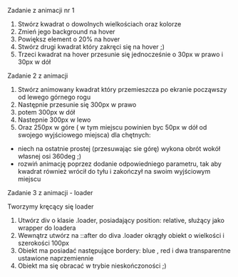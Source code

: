 Zadanie z animacji nr 1

1. Stwórz kwadrat o dowolnych wielkościach oraz kolorze
2. Zmień jego background na hover
3. Powiększ element o 20% na hover
4. Stwórz drugi kwadrat który zakręci się na hover ;)
5. Trzeci kwadrat na hover przesunie się jednocześnie o 30px w prawo i
30px w dół


Zadanie 2 z animacji

1. Stwórz animowany kwadrat który przemieszcza po ekranie począwszy od lewego górnego rogu
2. Następnie przesunie się 300px w prawo
3. potem 300px w dół
4. Nastepnie 300px w lewo
5. Oraz 250px w góre ( w tym miejscu powinien byc 50px w dół od swojego wyjściowego miejsca)
dla chętnych:
- niech na ostatnie prostej (przesuwając sie górę) wykona obrót wokół własnej osi 360deg ;)
- rozwiń animację poprzez dodanie odpowiedniego parametru, tak aby kwadrat również wrócił do tyłu i zakończył na swoim wyjściowym miejscu


Zadanie 3 z animacji - loader

Tworzymy kręcący się loader
1. Utwórz div o klasie .loader, posiadający position: relative,
służący jako wrapper do loadera
2. Wewnątrz utwórz na ::after do diva .loader okrągły obiekt
o wielkości i szerokości 100px
3. Obiekt ma posiadać następujące bordery:
blue , red i dwa transparentne ustawione naprzemiennie
4. Obiekt ma się obracać w trybie nieskończoności ;)



